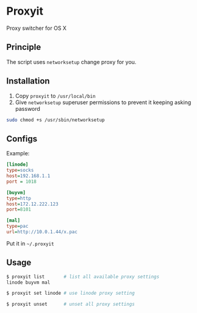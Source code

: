 Proxyit
=======

Proxy switcher for OS X

Principle
---------

The script uses `networksetup` change proxy for you.


Installation
------------

1. Copy `proxyit` to `/usr/local/bin`
2. Give `networksetup` superuser permissions to prevent it keeping asking password

``` bash
sudo chmod +s /usr/sbin/networksetup
```

Configs
-------

Example:

``` ini
[linode]
type=socks
host=192.168.1.1
port = 1018

[buyvm]
type=http
host=172.12.222.123
port=8101

[mal]
type=pac
url=http://10.0.1.44/x.pac
```

Put it in `~/.proxyit`

Usage
-----

``` bash
$ proxyit list       # list all available proxy settings
linode buyvm mal

$ proxyit set linode # use linode proxy setting

$ proxyit unset      # unset all proxy settings
```
